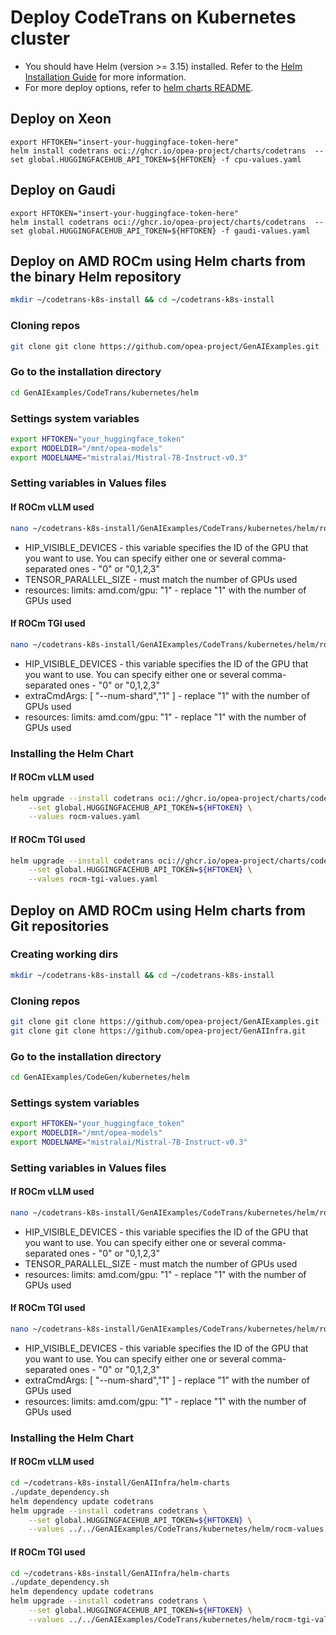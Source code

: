 # Deploy CodeTrans on Kubernetes cluster

- You should have Helm (version >= 3.15) installed. Refer to the [Helm Installation Guide](https://helm.sh/docs/intro/install/) for more information.
- For more deploy options, refer to [helm charts README](https://github.com/opea-project/GenAIInfra/tree/main/helm-charts#readme).

## Deploy on Xeon

```
export HFTOKEN="insert-your-huggingface-token-here"
helm install codetrans oci://ghcr.io/opea-project/charts/codetrans  --set global.HUGGINGFACEHUB_API_TOKEN=${HFTOKEN} -f cpu-values.yaml
```

## Deploy on Gaudi

```
export HFTOKEN="insert-your-huggingface-token-here"
helm install codetrans oci://ghcr.io/opea-project/charts/codetrans  --set global.HUGGINGFACEHUB_API_TOKEN=${HFTOKEN} -f gaudi-values.yaml
```

## Deploy on AMD ROCm using Helm charts from the binary Helm repository

```bash
mkdir ~/codetrans-k8s-install && cd ~/codetrans-k8s-install
```

### Cloning repos

```bash
git clone git clone https://github.com/opea-project/GenAIExamples.git
```

### Go to the installation directory

```bash
cd GenAIExamples/CodeTrans/kubernetes/helm
```

### Settings system variables

```bash
export HFTOKEN="your_huggingface_token"
export MODELDIR="/mnt/opea-models"
export MODELNAME="mistralai/Mistral-7B-Instruct-v0.3"
```

### Setting variables in Values files

#### If ROCm vLLM used
```bash
nano ~/codetrans-k8s-install/GenAIExamples/CodeTrans/kubernetes/helm/rocm-values.yaml
```

- HIP_VISIBLE_DEVICES - this variable specifies the ID of the GPU that you want to use.
  You can specify either one or several comma-separated ones - "0" or "0,1,2,3"
- TENSOR_PARALLEL_SIZE - must match the number of GPUs used
- resources:
  limits:
  amd.com/gpu: "1" - replace "1" with the number of GPUs used

#### If ROCm TGI used

```bash
nano ~/codetrans-k8s-install/GenAIExamples/CodeTrans/kubernetes/helm/rocm-tgi-values.yaml
```

- HIP_VISIBLE_DEVICES - this variable specifies the ID of the GPU that you want to use.
  You can specify either one or several comma-separated ones - "0" or "0,1,2,3"
- extraCmdArgs: [ "--num-shard","1" ] - replace "1" with the number of GPUs used
- resources:
  limits:
  amd.com/gpu: "1" - replace "1" with the number of GPUs used

### Installing the Helm Chart

#### If ROCm vLLM used
```bash
helm upgrade --install codetrans oci://ghcr.io/opea-project/charts/codetrans \
    --set global.HUGGINGFACEHUB_API_TOKEN=${HFTOKEN} \
    --values rocm-values.yaml
```

#### If ROCm TGI used
```bash
helm upgrade --install codetrans oci://ghcr.io/opea-project/charts/codetrans \
    --set global.HUGGINGFACEHUB_API_TOKEN=${HFTOKEN} \
    --values rocm-tgi-values.yaml
```

## Deploy on AMD ROCm using Helm charts from Git repositories

### Creating working dirs

```bash
mkdir ~/codetrans-k8s-install && cd ~/codetrans-k8s-install
```

### Cloning repos

```bash
git clone git clone https://github.com/opea-project/GenAIExamples.git
git clone git clone https://github.com/opea-project/GenAIInfra.git
```

### Go to the installation directory

```bash
cd GenAIExamples/CodeGen/kubernetes/helm
```

### Settings system variables

```bash
export HFTOKEN="your_huggingface_token"
export MODELDIR="/mnt/opea-models"
export MODELNAME="mistralai/Mistral-7B-Instruct-v0.3"
```

### Setting variables in Values files

#### If ROCm vLLM used
```bash
nano ~/codetrans-k8s-install/GenAIExamples/CodeTrans/kubernetes/helm/rocm-values.yaml
```

- HIP_VISIBLE_DEVICES - this variable specifies the ID of the GPU that you want to use.
  You can specify either one or several comma-separated ones - "0" or "0,1,2,3"
- TENSOR_PARALLEL_SIZE - must match the number of GPUs used
- resources:
  limits:
  amd.com/gpu: "1" - replace "1" with the number of GPUs used

#### If ROCm TGI used

```bash
nano ~/codetrans-k8s-install/GenAIExamples/CodeTrans/kubernetes/helm/rocm-tgi-values.yaml
```

- HIP_VISIBLE_DEVICES - this variable specifies the ID of the GPU that you want to use.
  You can specify either one or several comma-separated ones - "0" or "0,1,2,3"
- extraCmdArgs: [ "--num-shard","1" ] - replace "1" with the number of GPUs used
- resources:
  limits:
  amd.com/gpu: "1" - replace "1" with the number of GPUs used

### Installing the Helm Chart

#### If ROCm vLLM used
```bash
cd ~/codetrans-k8s-install/GenAIInfra/helm-charts
./update_dependency.sh
helm dependency update codetrans
helm upgrade --install codetrans codetrans \
    --set global.HUGGINGFACEHUB_API_TOKEN=${HFTOKEN} \
    --values ../../GenAIExamples/CodeTrans/kubernetes/helm/rocm-values.yaml
```

#### If ROCm TGI used
```bash
cd ~/codetrans-k8s-install/GenAIInfra/helm-charts
./update_dependency.sh
helm dependency update codetrans
helm upgrade --install codetrans codetrans \
    --set global.HUGGINGFACEHUB_API_TOKEN=${HFTOKEN} \
    --values ../../GenAIExamples/CodeTrans/kubernetes/helm/rocm-tgi-values.yaml
```
